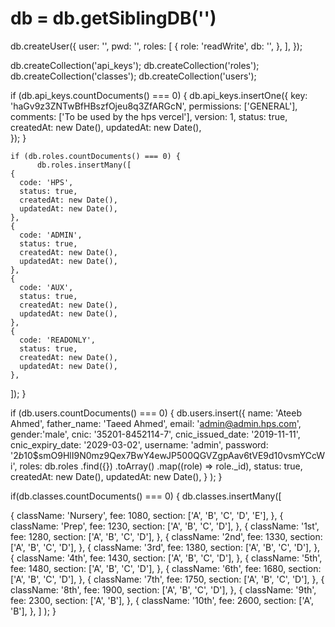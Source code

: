 # db = db.getSiblingDB('')
  
 db.createUser({
     user: '',
     pwd: '',
     roles: [
         {
             role: 'readWrite',
             db: '',
         },
     ],
 });

  db.createCollection('api_keys');
  db.createCollection('roles');
  db.createCollection('classes');
  db.createCollection('users');

if (db.api_keys.countDocuments() === 0) {
  db.api_keys.insertOne({
    key: 'haGv9z3ZNTwBfHBszfOjeu8q3ZfARGcN',
    permissions: ['GENERAL'],
    comments: ['To be used by the hps vercel'],
    version: 1,
    status: true,
    createdAt: new Date(),
    updatedAt: new Date(),  
  });
}

    if (db.roles.countDocuments() === 0) {
          db.roles.insertMany([
    {
      code: 'HPS',
      status: true,
      createdAt: new Date(),
      updatedAt: new Date(),
    },
    {
      code: 'ADMIN',
      status: true,
      createdAt: new Date(),
      updatedAt: new Date(),
    },
    {
      code: 'AUX',
      status: true,
      createdAt: new Date(),
      updatedAt: new Date(),
    },
    {
      code: 'READONLY',
      status: true,
      createdAt: new Date(),
      updatedAt: new Date(),
    },
  ]);
    }

   if (db.users.countDocuments() === 0) {
     db.users.insert({
      name: 'Ateeb Ahmed',
      father_name: 'Taeed Ahmed',
      email: '<admin@admin.hps.com>',
      gender:'male',
      cnic: '35201-8452114-7',
      cnic_issued_date: '2019-11-11',
      cnic_expiry_date: '2029-03-02',
      username: 'admin',
      password: '$2b$10$smO9HlI9N0mz9Qex7BwY4ewJP500QGVZgpAav6tVE9d10vsmYCcWi',
      roles: db.roles
      .find({})
      .toArray()
      .map((role) => role._id),
      status: true,
      createdAt: new Date(),
      updatedAt: new Date(),
   }
   );
   }

   if(db.classes.countDocuments() === 0) {
    db.classes.insertMany([

  {
    className: 'Nursery',
    fee: 1080,
    section: ['A', 'B', 'C', 'D', 'E'],
  },
   {
    className: 'Prep',
    fee: 1230,
    section: ['A', 'B', 'C', 'D'],
  },
  {
    className: '1st',
    fee: 1280,
    section: ['A', 'B', 'C', 'D'],
  },
  {
    className: '2nd',
    fee: 1330,
    section: ['A', 'B', 'C', 'D'],
  },
  {
    className: '3rd',
    fee: 1380,
    section: ['A', 'B', 'C', 'D'],
  },
  {
    className: '4th',
    fee: 1430,
    section: ['A', 'B', 'C', 'D'],
  },
  {
    className: '5th',
    fee: 1480,
    section: ['A', 'B', 'C', 'D'],
  },
  {
    className: '6th',
    fee: 1680,
    section: ['A', 'B', 'C', 'D'],
  },
  {
    className: '7th',
    fee: 1750,
    section: ['A', 'B', 'C', 'D'],
  },
  {
    className: '8th',
    fee: 1900,
    section: ['A', 'B', 'C', 'D'],
  },
  {
    className: '9th',
    fee: 2300,
    section: ['A', 'B'],
  },
  {
    className: '10th',
    fee: 2600,
    section: ['A', 'B'],
  },
]
);
   }
